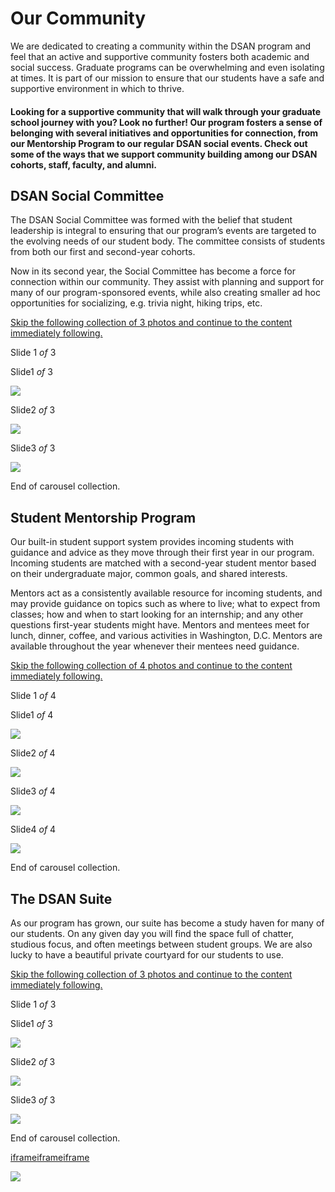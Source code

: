 # Our Community

We are dedicated to creating a community within the DSAN program and feel that an active and supportive community fosters both academic and social success. Graduate programs can be overwhelming and even isolating at times. It is part of our mission to ensure that our students have a safe and supportive environment in which to thrive.

#### Looking for a supportive community that will walk through your graduate school journey with you? Look no further! Our program fosters a sense of belonging with several initiatives and opportunities for connection, from our Mentorship Program to our regular DSAN social events. Check out some of the ways that we support community building among our DSAN cohorts, staff, faculty, and alumni.

## DSAN Social Committee

The DSAN Social Committee was formed with the belief that student leadership is integral to ensuring that our program’s events are targeted to the evolving needs of our student body. The committee consists of students from both our first and second-year cohorts.

Now in its second year, the Social Committee has become a force for connection within our community. They assist with planning and support for many of our program-sponsored events, while also creating smaller ad hoc opportunities for socializing, e.g. trivia night, hiking trips, etc.

[Skip the following collection of 3 photos and continue to the content immediately following.](https://analytics.georgetown.edu/our-community/#carousel-skipped)

Slide 1 _of_ 3

Slide1 _of_ 3

![](https://analytics.georgetown.edu/wp-content/uploads/sites/452/2023/10/5-1024x768.png)

Slide2 _of_ 3

![](https://analytics.georgetown.edu/wp-content/uploads/sites/452/2023/10/1-1-1024x768.png)

Slide3 _of_ 3

![](https://analytics.georgetown.edu/wp-content/uploads/sites/452/2023/10/4-1024x768.png)

End of carousel collection.

## Student Mentorship Program

Our built-in student support system provides incoming students with guidance and advice as they move through their first year in our program. Incoming students are matched with a second-year student mentor based on their undergraduate major, common goals, and shared interests.

Mentors act as a consistently available resource for incoming students, and may provide guidance on topics such as where to live; what to expect from classes; how and when to start looking for an internship; and any other questions first-year students might have. Mentors and mentees meet for lunch, dinner, coffee, and various activities in Washington, D.C. Mentors are available throughout the year whenever their mentees need guidance.

[Skip the following collection of 4 photos and continue to the content immediately following.](https://analytics.georgetown.edu/our-community/#carousel-skipped)

Slide 1 _of_ 4

Slide1 _of_ 4

![](https://analytics.georgetown.edu/wp-content/uploads/sites/452/2023/10/hiking3-1024x768.jpg)

Slide2 _of_ 4

![](https://analytics.georgetown.edu/wp-content/uploads/sites/452/2023/10/1-3-1024x1024.png)

Slide3 _of_ 4

![](https://analytics.georgetown.edu/wp-content/uploads/sites/452/2023/10/3-2-1024x768.png)

Slide4 _of_ 4

![](https://analytics.georgetown.edu/wp-content/uploads/sites/452/2023/10/2-2-1024x768.png)

End of carousel collection.

## The DSAN Suite

As our program has grown, our suite has become a study haven for many of our students. On any given day you will find the space full of chatter, studious focus, and often meetings between student groups. We are also lucky to have a beautiful private courtyard for our students to use.

[Skip the following collection of 3 photos and continue to the content immediately following.](https://analytics.georgetown.edu/our-community/#carousel-skipped)

Slide 1 _of_ 3

Slide1 _of_ 3

![](https://analytics.georgetown.edu/wp-content/uploads/sites/452/2023/10/1789-DSAN-Suite-Our-Community-1024x768.png)

Slide2 _of_ 3

![](https://analytics.georgetown.edu/wp-content/uploads/sites/452/2023/10/2-3-1024x768.png)

Slide3 _of_ 3

![](https://analytics.georgetown.edu/wp-content/uploads/sites/452/2023/10/1-2-1024x768.png)

End of carousel collection.

[iframe](https://td.doubleclick.net/td/ga/rul?tid=G-BSC82Y20RS&gacid=487600899.1743169514&gtm=45je53q1v9104488821z877583222za200zb77583222&dma=0&gcd=13l3l3l3l1l1&npa=0&pscdl=noapi&aip=1&fledge=1&frm=0&tag_exp=102482433~102509682~102788824~102803279~102813109~102887799~102926062&z=1405179472)[iframe](https://td.doubleclick.net/td/ga/rul?tid=G-PMZB7WHYPX&gacid=487600899.1743169514&gtm=45je53q1v9104793239z877583222za200zb77583222&dma=0&gcd=13l3l3l3l1l1&npa=0&pscdl=noapi&aip=1&fledge=1&frm=0&tag_exp=102482433~102788824~102803279~102813109~102887799~102926062&z=763622621)[iframe](https://insight.adsrvr.org/track/up?adv=tz1xvy0&ref=https%3A%2F%2Fanalytics.georgetown.edu%2Four-community%2F&upid=a8id7gz&upv=1.1.0&paapi=1)

![](https://bat.bing.com/action/0?ti=13014621&tm=gtm002&Ver=2&mid=32ad934e-c29c-4aad-a4a2-47399b4b6d2a&bo=1&sid=e15e78200bda11f0b1cc616ef4f92a2a&vid=e15eacc00bda11f08b96e710efa29542&vids=1&msclkid=N&pi=918639831&lg=en-US&sw=1280&sh=1024&sc=24&tl=Our%20Community%20%7C%20Master%20of%20Science%20in%20Data%20Science%20%26%20Analytics%20%7C%20Georgetown%20University&p=https%3A%2F%2Fanalytics.georgetown.edu%2Four-community%2F&r=&lt=1524&evt=pageLoad&sv=1&cdb=AQAA&rn=93557)